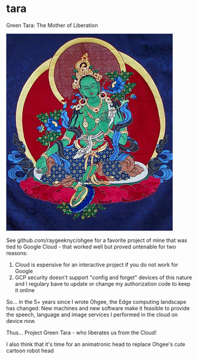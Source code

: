 # tara

Green Tara: The Mother of Liberation

![The Goddess](img/Green-Tara.jpg?raw=true "Tara")


See github.com/raygeeknyc/ohgee for a favorite project of mine that was tied to Google Cloud - that worked well but proved untenable for two reasons:
1) Cloud is expensive for an interactive project if you do not work for Google
2) GCP security doesn't support "config and forget" devices of this nature and I regulary bave to update or change my authorization code to keep it online

So... in the 5+ years since I wrote Ohgee, the Edge computing landscape has changed: New machines and new software make it feasible to provide the speech, language and image services I performed in the cloud on device now.

Thus... Project Green Tara - who liberates us from the Cloud!

I also think that it's time for an animatronic head to replace Ohgee's cute cartoon robot head
